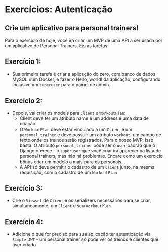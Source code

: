 # Exercícios: Autenticação

## Crie um aplicativo para personal trainers!
Para o exercício de hoje, você irá criar um MVP de uma API a ser usada por um aplicativo de Personal Trainers. Eis as tarefas:

## Exercício 1: 
- Sua primeira tarefa é criar a aplicação do zero, com banco de dados MySQL num Docker, e fazer o Hello, world! da aplicação, configurando inclusive um `superuser` para o painel de admin.

## Exercício 2:
- Depois, vai criar os models para `Client` e `WorkoutPlan`:
    - Client deve ter um atributo name e um address e uma data de criação. 
    - O `WorkoutPlan` deve estar vinculado a um `Client` e um `personal_trainer` e deve possuir um atributo `workout`, um campo de texto onde os treinos serão registrados. Para o nosso MVP, isso basta. O atributo `personal_trainer` pode ser o `user` padrão que o Django oferece - o `superuser` que você criar irá aparecer na lista de personal trainers, mas não há problemas. Encare como um exercício bônus criar um modelo a mais para os personals.
    - A API só deve permitir o cadastro de um `Client` junto, na mesma requisição, com o cadastro de um `WorkoutPlan`

## Exercício 3:
- Crie o `Viewset` de `Client` e os serializers necessários para se criar, simultaneamente, um `Client` e seu `WorkoutPlan`.

## Exercício 4:
- Adicione o que for preciso para sua aplicação ter autenticação via `Simple JWT` - um personal trainer só pode ver os treinos e clientes que tiver criado
